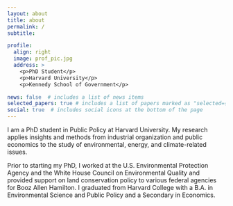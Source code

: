 ```yaml
---
layout: about
title: about
permalink: /
subtitle: 

profile:
  align: right
  image: prof_pic.jpg
  address: >
    <p>PhD Student</p>
    <p>Harvard University</p>
    <p>Kennedy School of Government</p>

news: false  # includes a list of news items
selected_papers: true # includes a list of papers marked as "selected={true}"
social: true  # includes social icons at the bottom of the page
---
```


I am a PhD student in Public Policy at Harvard University. My research applies insights and methods from industrial organization and public economics to the study of environmental, energy, and climate-related issues.

Prior to starting my PhD, I worked at the U.S. Environmental Protection Agency and the White House Council on Environmental Quality and provided support on land conservation policy to various federal agencies for Booz Allen Hamilton. I graduated from Harvard College with a B.A. in Environmental Science and Public Policy and a Secondary in Economics.
